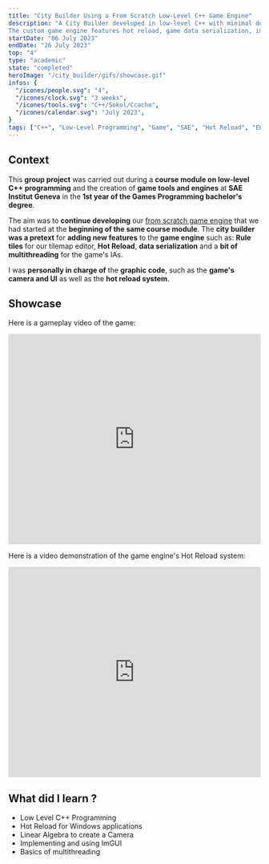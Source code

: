 ```yaml
---
title: "City Builder Using a From Scratch Low-Level C++ Game Engine"
description: "A City Builder developed in low-level C++ with minimal dependencies.
The custom game engine features hot reload, game data serialization, image, UI, and text rendering, audio decoding and playback, and a built-in tile editor."
startDate: "06 July 2023"
endDate: "26 July 2023"
top: "4"
type: "academic"
state: "completed"
heroImage: "/city_builder/gifs/showcase.gif"
infos: {
  "/icones/people.svg": "4",
  "/icones/clock.svg": "3 weeks",
  "/icones/tools.svg": "C++/Sokol/Ccache",
  "/icones/calendar.svg": "July 2023",
}
tags: ["C++", "Low-Level Programming", "Game", "SAE", "Hot Reload", "Engine", "Group"]
---
```


## Context
This **group project** was carried out during a **course module on low-level C++ programming** and the creation of **game tools and engines** at **SAE Institut Geneva** in the **1st year of the Games Programming bachelor's degree**.

The aim was to **continue developing** our [from scratch game engine](/project/bopys-puzzle-adventure--runner-game) that we had started at the **beginning of the same course module**. The **city builder was a pretext** for **adding new features** to the **game engine** such as: **Rule tiles** for our tilemap editor, **Hot Reload**, **data serialization** and a **bit of multithreading** for the game's IAs.

I was **personally in charge of** the **graphic code**, such as the **game's camera and UI** as well as the **hot reload system**.

## Showcase
Here is a gameplay video of the game:
<iframe width="100%" height="420" src="https://www.youtube.com/embed/NIFCpFLbMWY?si=sVnPXajlPtknl8Ay" title="YouTube video player" frameborder="0" allow="accelerometer; autoplay; clipboard-write; encrypted-media; gyroscope; picture-in-picture; web-share" referrerpolicy="strict-origin-when-cross-origin" allowfullscreen></iframe>

Here is a video demonstration of the game engine's Hot Reload system:
<iframe width="100%" height="420" src="https://www.youtube.com/embed/EjKOrPznPmA?si=HGXVqrWm1sTXQisa" title="YouTube video player" frameborder="0" allow="accelerometer; autoplay; clipboard-write; encrypted-media; gyroscope; picture-in-picture; web-share" referrerpolicy="strict-origin-when-cross-origin" allowfullscreen></iframe>

## What did I learn ?
- Low Level C++ Programming
- Hot Reload for Windows applications
- Linear Algebra to create a Camera
- Implementing and using ImGUI
- Basics of multithreading